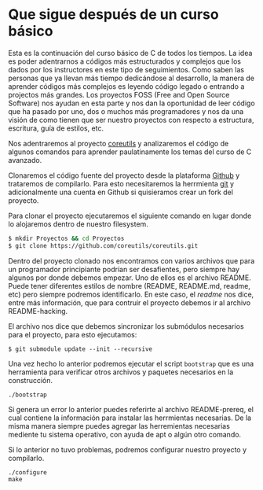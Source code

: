 # Que sigue después de un curso básico

Esta es la continuación del curso básico de C de todos los tiempos.
La idea es poder adentrarnos a códigos más estructurados y complejos que
los dados por los instructores en este tipo de seguimientos. Como saben las
personas que ya llevan más tiempo dedicándose al desarrollo, la manera de
aprender códigos más complejos es leyendo código legado o entrando a projectos más grandes.
Los proyectos FOSS (Free and Open Source Software) nos ayudan en esta parte y nos dan
la oportunidad de leer código que ha pasado por uno, dos o muchos más programadores
y nos da una visión de como tienen que ser nuestro proyectos con respecto a estructura,
escritura, guía de estilos, etc.

Nos adentraremos al proyecto [coreutils](https://www.gnu.org/software/coreutils/coreutils.html)
y analizaremos el código de algunos comandos para aprender paulatinamente los temas del curso
de C avanzado.

Clonaremos el código fuente del proyecto desde la plataforma [Github](https://github.com/coreutils/coreutils.git)
y trataremos de compilarlo. Para esto necesitaremos la herrmienta [git](https://git-scm.com/) y adicionalmente
una cuenta en Github si quisieramos crear un fork del proyecto.

Para clonar el proyecto ejecutaremos el siguiente comando en lugar donde lo alojaremos dentro de nuestro filesystem.

```bash
$ mkdir Proyectos && cd Proyectos
$ git clone https://github.com/coreutils/coreutils.git
```

Dentro del proyecto clonado nos encontramos con varios archivos que para un programador principiante podrían ser
desafientes, pero siempre hay algunos por donde debemos empezar. Uno de ellos es el archivo README. Puede tener
diferentes estilos de nombre (README, README.md, readme, etc) pero siempre podremos identificarlo. En este caso,
el *readme* nos dice, entre más información, que para contruir el proyecto debemos ir al archivo README-hacking.

El archivo nos dice que debemos sincronizar los submódulos necesarios para el proyecto, para esto ejecutamos:

```
$ git submodule update --init --recursive
```

Una vez hecho lo anterior podremos ejecutar el script `bootstrap` que es una herramienta para verificar otros archivos
y paquetes necesarios en la construcción.

```
./bootstrap
```

Si genera un error lo anterior puedes referirte al archivo README-prereq, el cual contiene la información para
instalar las herrmientas necesarias. De la misma manera siempre puedes agregar las herremientas necesarias mediente
tu sistema operativo, con ayuda de apt o algún otro comando.

Si lo anterior no tuvo problemas, podremos configurar nuestro proyecto y compilarlo.

```
./configure
make
```
